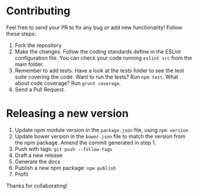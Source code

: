 Contributing
============

Feel free to send your PR to fix any bug or add new functionality!
Follow these steps:

1. Fork the repository.
2. Make the changes. Follow the coding standards define in the ESLint configuration
  file. You can check your code running `eslint src` from the main folder.
3. Remember to add tests. Have a look at the _tests_ folder to see the test
  suite covering the code. Want to run the tests? Run `npm test`. What about code coverage? Run `grunt coverage`.
4. Send a Pull Request.

Releasing a new version
=======================

1. Update npm module version in the `package.json` file, using `npm version`
2. Update bower version in the `bower.json` file to match the version from the npm package. Amend the commit generated in step 1.
3. Push with tags: `git push --follow-tags`
3. Draft a new release
4. Generate the docs
5. Publish a new npm package: `npm publish`
6. Profit

Thanks for collaborating!
